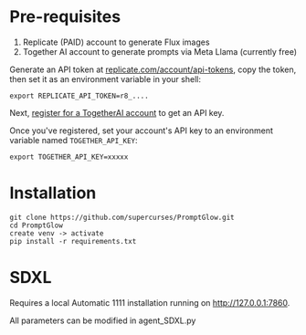 # Pre-requisites

1. Replicate (PAID) account to generate Flux images
2. Together AI account to generate prompts via Meta Llama (currently free)

Generate an API token at [replicate.com/account/api-tokens](https://replicate.com/account/api-tokens), copy the token, then set it as an environment variable in your shell:

```
export REPLICATE_API_TOKEN=r8_....
```

Next, [register for a TogetherAI account](https://api.together.xyz/settings/api-keys) to get an API key. 

Once you've registered, set your account's API key to an environment variable named `TOGETHER_API_KEY`:

```
export TOGETHER_API_KEY=xxxxx
```

# Installation

```
git clone https://github.com/supercurses/PromptGlow.git
cd PromptGlow
create venv -> activate
pip install -r requirements.txt
```

# SDXL

Requires a local Automatic 1111 installation running on http://127.0.0.1:7860.

All parameters can be modified in agent_SDXL.py
